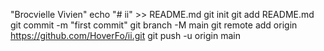 "Brocvielle Vivien" 
echo "# ii" >> README.md
git init
git add README.md
git commit -m "first commit"
git branch -M main
git remote add origin https://github.com/HoverFo/ii.git
git push -u origin main
